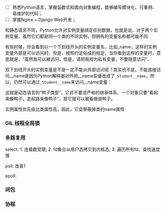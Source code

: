 

- [ ] 熟悉Python语言，掌握函数式和面向对象编程，能够编写模块化、可重用、易维护的代码；
- [ ] 掌握Nginx + Django Web开发；

和静态语言不同，Python允许对实例变量绑定任何数据，也就是说，对于两个实例变量，虽然它们都是同一个类的不同实例，但拥有的变量名称都可能不同



有些时候，你会看到以一个下划线开头的实例变量名，比如_name，这样的实例变量外部是可以访问的，但是，按照约定俗成的规定，当你看到这样的变量时，意思就是，“虽然我可以被访问，但是，请把我视为私有变量，不要随意访问”。



双下划线开头的实例变量是不是一定不能从外部访问呢？其实也不是。不能直接访问__name是因为Python解释器对外把__name变量改成了`_Student__name`，所以，仍然可以通过`_Student__name`来访问__name变量：



这就是动态语言的“鸭子类型”，它并不要求严格的继承体系，一个对象只要“看起来像鸭子，走起路来像鸭子”，那它就可以被看做是鸭子。



实例属性优先级比类属性高，因此，它会屏蔽掉类的name属性



### GIL 线程全局锁

### 多路复用

select:   1. 连接数受限; 2. fd集合从用户态拷贝到内核态; 3. 遍历所有fd，查找速度慢

poll:        改善1

epoll:



### 闭包

### 协程